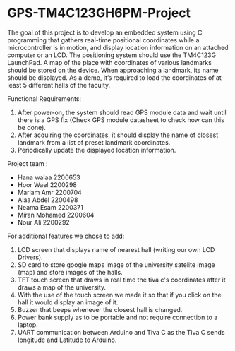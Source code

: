 # GPS-TM4C123GH6PM-Project

The goal of this project is to develop an embedded system using C programming that
gathers real-time positional coordinates while a microcontroller is in motion, and display
location information on an attached computer or an LCD. The positioning system should
use the TM4C123G LaunchPad. A map of the place with coordinates of various landmarks
should be stored on the device. When approaching a landmark, its name should be
displayed.
As a demo, it’s required to load the coordinates of at least 5 different halls of the faculty.

Functional Requirements:
  1. After power-on, the system should read GPS module data and wait until there is a GPS fix (Check GPS module datasheet to check how can this be done).
  2. After acquiring the coordinates, it should display the name of closest landmark from a list of preset landmark coordinates.
  3. Periodically update the displayed location information.

Project team : 
  - Hana walaa    2200653
  - Hoor Wael     2200298
  - Mariam Amr    2200704
  - Alaa Abdel    2200498
  - Neama Esam    2200371
  - Miran Mohamed 2200604
  - Nour Ali      2200292

For additional features we chose to add:
  1. LCD screen that displays name of nearest hall (writing our own LCD Drivers).
  2. SD card to store google maps image of the university satelite image (map) and store images of the halls.
  3. TFT touch screen that draws in real time the tiva c's coordinates after it draws a map of the university.
  4. With the use of the touch screen we made it so that if you click on the hall it would display an image of it.
  5. Buzzer that beeps whenever the closest hall is changed.
  6. Power bank supply as to be portable and not require connection to a laptop.
  7. UART communication between Arduino and Tiva C as the Tiva C sends longitude and Latitude to Arduino.
